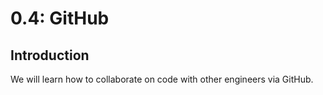 # 0.4: GitHub

## Introduction

We will learn how to collaborate on code with other engineers via GitHub.
